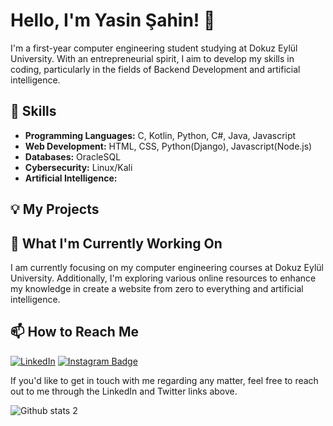 # Hello, I'm Yasin Şahin! 👋

I'm a first-year computer engineering student studying at Dokuz Eylül University. With an entrepreneurial spirit, I aim to develop my skills in coding, particularly in the fields of Backend Development and artificial intelligence.

## 🚀 Skills

- **Programming Languages:** C, Kotlin, Python, C#, Java, Javascript
- **Web Development:** HTML, CSS, Python(Django), Javascript(Node.js)
- **Databases:** OracleSQL
- **Cybersecurity:** Linux/Kali
- **Artificial Intelligence:** 

## 💡 My Projects



## 🌱 What I'm Currently Working On

I am currently focusing on my computer engineering courses at Dokuz Eylül University. Additionally, I'm exploring various online resources to enhance my knowledge in create a website from zero to everything and artificial intelligence.

## 📫 How to Reach Me

[![LinkedIn](https://img.shields.io/badge/LinkedIn-Connect-blue?logo=linkedin&logoColor=white)](https://www.linkedin.com/in/your_username)
[![Instagram Badge](https://img.shields.io/badge/-Instagram-C13584?style=flat-quare&labelColor=C13584&logo=instagram&logoColor=white&link=link)](https://z-p15.www.instagram.com/theyasinsahin/)

If you'd like to get in touch with me regarding any matter, feel free to reach out to me through the LinkedIn and Twitter links above.

![Github stats 2](https://github-readme-stats.vercel.app/api?username=theyasinsahin&show_icons=true&theme=radical) <br>

